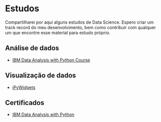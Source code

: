 # Estudos

Compartilharei por aqui alguns estudos de Data Science. Espero criar um track record do meu desenvolvimento, bem como contribuir com qualquer um que encontre esse material para estudo próprio.

## Análise de dados

- [IBM Data Analysis with Python Course](https://github.com/gabrielrflopes/estudos/blob/main/IBM_Data_Analysis_with_Python.ipynb)

## Visualização de dados

- [iPyWidgets](https://github.com/gabrielrflopes/estudos/blob/main/iPyWidgets_Criando_intera%C3%A7%C3%B5es_com_os_plots.ipynb)

## Certificados

- [IBM Data Analysis with Python](https://courses.cognitiveclass.ai/certificates/9f57d6d559104017abe8cf5c4eeb2046)
